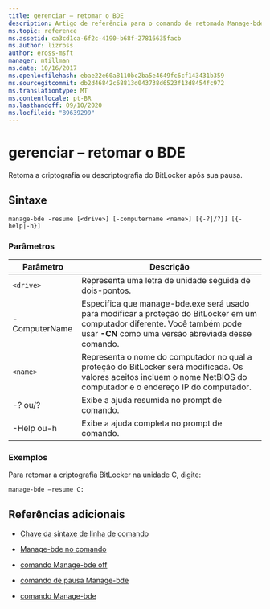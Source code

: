 ```yaml
---
title: gerenciar – retomar o BDE
description: Artigo de referência para o comando de retomada Manage-bde, que retoma a criptografia ou descriptografia do BitLocker depois que ele é pausado.
ms.topic: reference
ms.assetid: ca3cd1ca-6f2c-4190-b68f-27816635facb
ms.author: lizross
author: eross-msft
manager: mtillman
ms.date: 10/16/2017
ms.openlocfilehash: ebae22e60a8110bc2ba5e4649fc6cf143431b359
ms.sourcegitcommit: db2d46842c68813d043738d6523f13d8454fc972
ms.translationtype: MT
ms.contentlocale: pt-BR
ms.lasthandoff: 09/10/2020
ms.locfileid: "89639299"
---
```

# <a name="manage-bde-resume"></a>gerenciar – retomar o BDE

Retoma a criptografia ou descriptografia do BitLocker após sua pausa.

## <a name="syntax"></a>Sintaxe

```
manage-bde -resume [<drive>] [-computername <name>] [{-?|/?}] [{-help|-h}]
```

### <a name="parameters"></a>Parâmetros

| Parâmetro | Descrição |
| --------- | ----------- |
| `<drive>` | Representa uma letra de unidade seguida de dois-pontos. |
| -ComputerName | Especifica que manage-bde.exe será usado para modificar a proteção do BitLocker em um computador diferente. Você também pode usar **-CN** como uma versão abreviada desse comando. |
| `<name>` | Representa o nome do computador no qual a proteção do BitLocker será modificada. Os valores aceitos incluem o nome NetBIOS do computador e o endereço IP do computador. |
| -? ou/? | Exibe a ajuda resumida no prompt de comando. |
| -Help ou-h | Exibe a ajuda completa no prompt de comando. |

### <a name="examples"></a>Exemplos

Para retomar a criptografia BitLocker na unidade C, digite:

```
manage-bde –resume C:
```

## <a name="additional-references"></a>Referências adicionais

- [Chave da sintaxe de linha de comando](command-line-syntax-key.md)

- [Manage-bde no comando](manage-bde-on.md)

- [comando Manage-bde off](manage-bde-off.md)

- [comando de pausa Manage-bde](manage-bde-pause.md)

- [comando Manage-bde](manage-bde.md)
